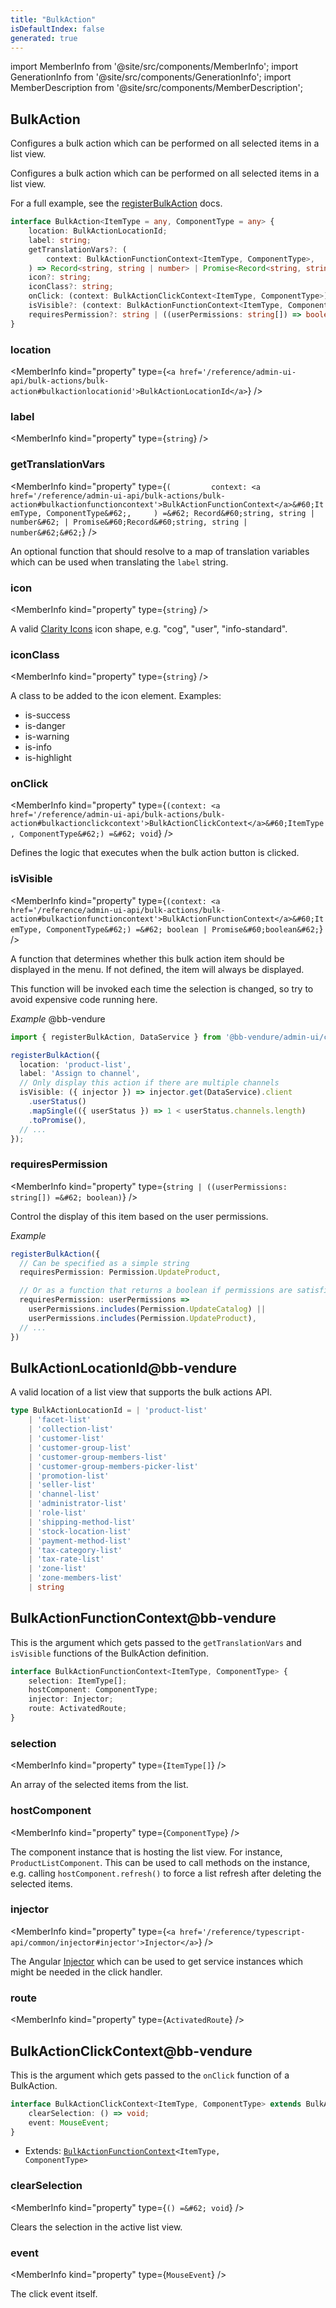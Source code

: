 ```yaml
---
title: "BulkAction"
isDefaultIndex: false
generated: true
---
```

<!-- This file was generated from the Vendure source. Do not modify. Instead, re-run the "docs:build" script -->
import MemberInfo from '@site/src/components/MemberInfo';
import GenerationInfo from '@site/src/components/GenerationInfo';
import MemberDescription from '@site/src/components/MemberDescription';


## BulkAction

<GenerationInfo sourceFile="packages/admin-ui/src/lib/core/src/providers/bulk-action-registry/bulk-action-types.ts" sourceLine="99" packageName="@bb-vendure/admin-ui" since="1.8.0" />

Configures a bulk action which can be performed on all selected items in a list view.

Configures a bulk action which can be performed on all selected items in a list view.

For a full example, see the <a href='/reference/admin-ui-api/bulk-actions/register-bulk-action#registerbulkaction'>registerBulkAction</a> docs.

```ts title="Signature"
interface BulkAction<ItemType = any, ComponentType = any> {
    location: BulkActionLocationId;
    label: string;
    getTranslationVars?: (
        context: BulkActionFunctionContext<ItemType, ComponentType>,
    ) => Record<string, string | number> | Promise<Record<string, string | number>>;
    icon?: string;
    iconClass?: string;
    onClick: (context: BulkActionClickContext<ItemType, ComponentType>) => void;
    isVisible?: (context: BulkActionFunctionContext<ItemType, ComponentType>) => boolean | Promise<boolean>;
    requiresPermission?: string | ((userPermissions: string[]) => boolean);
}
```

<div className="members-wrapper">

### location

<MemberInfo kind="property" type={`<a href='/reference/admin-ui-api/bulk-actions/bulk-action#bulkactionlocationid'>BulkActionLocationId</a>`}   />


### label

<MemberInfo kind="property" type={`string`}   />


### getTranslationVars

<MemberInfo kind="property" type={`(         context: <a href='/reference/admin-ui-api/bulk-actions/bulk-action#bulkactionfunctioncontext'>BulkActionFunctionContext</a>&#60;ItemType, ComponentType&#62;,     ) =&#62; Record&#60;string, string | number&#62; | Promise&#60;Record&#60;string, string | number&#62;&#62;`}   />

An optional function that should resolve to a map of translation variables which can be
used when translating the `label` string.
### icon

<MemberInfo kind="property" type={`string`}   />

A valid [Clarity Icons](https://core.clarity.design/foundation/icons/shapes/) icon shape, e.g.
"cog", "user", "info-standard".
### iconClass

<MemberInfo kind="property" type={`string`}   />

A class to be added to the icon element. Examples:

- is-success
- is-danger
- is-warning
- is-info
- is-highlight
### onClick

<MemberInfo kind="property" type={`(context: <a href='/reference/admin-ui-api/bulk-actions/bulk-action#bulkactionclickcontext'>BulkActionClickContext</a>&#60;ItemType, ComponentType&#62;) =&#62; void`}   />

Defines the logic that executes when the bulk action button is clicked.
### isVisible

<MemberInfo kind="property" type={`(context: <a href='/reference/admin-ui-api/bulk-actions/bulk-action#bulkactionfunctioncontext'>BulkActionFunctionContext</a>&#60;ItemType, ComponentType&#62;) =&#62; boolean | Promise&#60;boolean&#62;`}   />

A function that determines whether this bulk action item should be displayed in the menu.
If not defined, the item will always be displayed.

This function will be invoked each time the selection is changed, so try to avoid expensive code
running here.

*Example*
@bb-vendure
```ts
import { registerBulkAction, DataService } from '@bb-vendure/admin-ui/core';

registerBulkAction({
  location: 'product-list',
  label: 'Assign to channel',
  // Only display this action if there are multiple channels
  isVisible: ({ injector }) => injector.get(DataService).client
    .userStatus()
    .mapSingle(({ userStatus }) => 1 < userStatus.channels.length)
    .toPromise(),
  // ...
});
```
### requiresPermission

<MemberInfo kind="property" type={`string | ((userPermissions: string[]) =&#62; boolean)`}   />

Control the display of this item based on the user permissions.

*Example*

```ts
registerBulkAction({
  // Can be specified as a simple string
  requiresPermission: Permission.UpdateProduct,

  // Or as a function that returns a boolean if permissions are satisfied
  requiresPermission: userPermissions =>
    userPermissions.includes(Permission.UpdateCatalog) ||
    userPermissions.includes(Permission.UpdateProduct),
  // ...
})
```


</div>


## BulkActionLocationId@bb-vendure

<GenerationInfo sourceFile="packages/admin-ui/src/lib/core/src/providers/bulk-action-registry/bulk-action-types.ts" sourceLine="12" packageName="@bb-vendure/admin-ui" since="1.8.0" />

A valid location of a list view that supports the bulk actions API.

```ts title="Signature"
type BulkActionLocationId = | 'product-list'
    | 'facet-list'
    | 'collection-list'
    | 'customer-list'
    | 'customer-group-list'
    | 'customer-group-members-list'
    | 'customer-group-members-picker-list'
    | 'promotion-list'
    | 'seller-list'
    | 'channel-list'
    | 'administrator-list'
    | 'role-list'
    | 'shipping-method-list'
    | 'stock-location-list'
    | 'payment-method-list'
    | 'tax-category-list'
    | 'tax-rate-list'
    | 'zone-list'
    | 'zone-members-list'
    | string
```


## BulkActionFunctionContext@bb-vendure

<GenerationInfo sourceFile="packages/admin-ui/src/lib/core/src/providers/bulk-action-registry/bulk-action-types.ts" sourceLine="43" packageName="@bb-vendure/admin-ui" since="1.8.0" />

This is the argument which gets passed to the `getTranslationVars` and `isVisible` functions
of the BulkAction definition.

```ts title="Signature"
interface BulkActionFunctionContext<ItemType, ComponentType> {
    selection: ItemType[];
    hostComponent: ComponentType;
    injector: Injector;
    route: ActivatedRoute;
}
```

<div className="members-wrapper">

### selection

<MemberInfo kind="property" type={`ItemType[]`}   />

An array of the selected items from the list.
### hostComponent

<MemberInfo kind="property" type={`ComponentType`}   />

The component instance that is hosting the list view. For instance,
`ProductListComponent`. This can be used to call methods on the instance,
e.g. calling `hostComponent.refresh()` to force a list refresh after
deleting the selected items.
### injector

<MemberInfo kind="property" type={`<a href='/reference/typescript-api/common/injector#injector'>Injector</a>`}   />

The Angular [Injector](https://angular.io/api/core/Injector) which can be used
to get service instances which might be needed in the click handler.
### route

<MemberInfo kind="property" type={`ActivatedRoute`}   />




</div>


## BulkActionClickContext@bb-vendure

<GenerationInfo sourceFile="packages/admin-ui/src/lib/core/src/providers/bulk-action-registry/bulk-action-types.ts" sourceLine="74" packageName="@bb-vendure/admin-ui" since="1.8.0" />

This is the argument which gets passed to the `onClick` function of a BulkAction.

```ts title="Signature"
interface BulkActionClickContext<ItemType, ComponentType> extends BulkActionFunctionContext<ItemType, ComponentType> {
    clearSelection: () => void;
    event: MouseEvent;
}
```
* Extends: <code><a href='/reference/admin-ui-api/bulk-actions/bulk-action#bulkactionfunctioncontext'>BulkActionFunctionContext</a>&#60;ItemType, ComponentType&#62;</code>



<div className="members-wrapper">

### clearSelection

<MemberInfo kind="property" type={`() =&#62; void`}   />

Clears the selection in the active list view.
### event

<MemberInfo kind="property" type={`MouseEvent`}   />

The click event itself.


</div>
